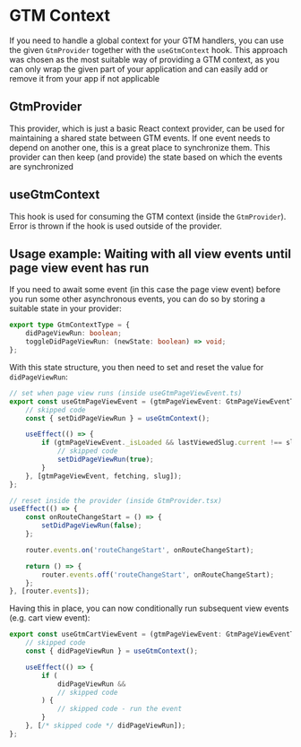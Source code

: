 # GTM Context

If you need to handle a global context for your GTM handlers, you can use the given `GtmProvider` together with the `useGtmContext` hook. This approach was chosen as the most suitable way of providing a GTM context, as you can only wrap the given part of your application and can easily add or remove it from your app if not applicable

## GtmProvider

This provider, which is just a basic React context provider, can be used for maintaining a shared state between GTM events. If one event needs to depend on another one, this is a great place to synchronize them. This provider can then keep (and provide) the state based on which the events are synchronized

## useGtmContext

This hook is used for consuming the GTM context (inside the `GtmProvider`). Error is thrown if the hook is used outside of the provider.

## Usage example: Waiting with all view events until page view event has run

If you need to await some event (in this case the page view event) before you run some other asynchronous events, you can do so by storing a suitable state in your provider:

```ts
export type GtmContextType = {
    didPageViewRun: boolean;
    toggleDidPageViewRun: (newState: boolean) => void;
};
```

With this state structure, you then need to set and reset the value for `didPageViewRun`:

```ts
// set when page view runs (inside useGtmPageViewEvent.ts)
export const useGtmPageViewEvent = (gtmPageViewEvent: GtmPageViewEventType, fetching?: boolean): void => {
    // skipped code
    const { setDidPageViewRun } = useGtmContext();

    useEffect(() => {
        if (gtmPageViewEvent._isLoaded && lastViewedSlug.current !== slug && !fetching) {
            // skipped code
            setDidPageViewRun(true);
        }
    }, [gtmPageViewEvent, fetching, slug]);
};

// reset inside the provider (inside GtmProvider.tsx)
useEffect(() => {
    const onRouteChangeStart = () => {
        setDidPageViewRun(false);
    };

    router.events.on('routeChangeStart', onRouteChangeStart);

    return () => {
        router.events.off('routeChangeStart', onRouteChangeStart);
    };
}, [router.events]);
```

Having this in place, you can now conditionally run subsequent view events (e.g. cart view event):

```ts
export const useGtmCartViewEvent = (gtmPageViewEvent: GtmPageViewEventType): void => {
    // skipped code
    const { didPageViewRun } = useGtmContext();

    useEffect(() => {
        if (
            didPageViewRun &&
            // skipped code
        ) {
            // skipped code - run the event
        }
    }, [/* skipped code */ didPageViewRun]);
};
```
